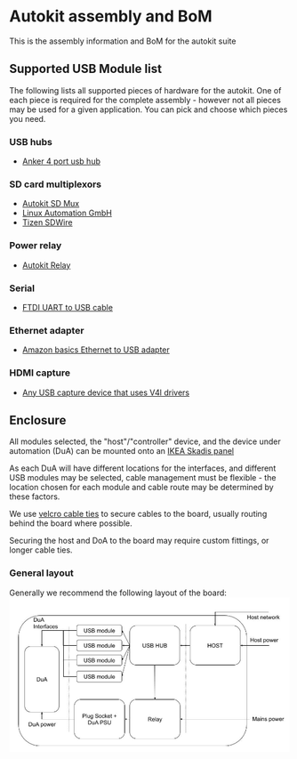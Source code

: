 # Autokit assembly and BoM

This is the assembly information and BoM for the autokit suite

## Supported USB Module list

The following lists all supported pieces of hardware for the autokit. One of each piece is required for the complete assembly - however not all pieces may be used for a given application. You can pick and choose which pieces you need.

### USB hubs

- [Anker 4 port usb hub](https://www.amazon.co.uk/Anker-4-Port-Macbook-Surface-Notebook/dp/B00Y25XFGK/ref=sr_1_3?keywords=usb+hub&qid=1660905847&sr=8-3)

### SD card multiplexors

- [Autokit SD Mux](https://github.com/balena-io-hardware/autokit-sdMux-pcb)
- [Linux Automation GmbH](https://shop.linux-automation.com/usb_sd_mux-D02-R01-V02-C00-en)
- [Tizen SDWire](https://3mdeb.com/shop/open-source-hardware/sdwire/)

### Power relay

- [Autokit Relay](https://github.com/balena-io-hardware/autokit-relay-3d)

### Serial

- [FTDI UART to USB cable](https://uk.rs-online.com/web/p/raspberry-pi-cables/7676200)

### Ethernet adapter

- [Amazon basics Ethernet to USB adapter](https://www.amazon.co.uk/AmazonBasics-1000-Gigabit-Ethernet-Adapter/dp/B00M77HMU0) 

### HDMI capture

- [Any USB capture device that uses V4l drivers](https://www.amazon.co.uk/MBMT-Streaming-Conferencing-Broadcasting-Compatible/dp/B095P2D745/ref=sr_1_10?crid=3SPJB63MFETVN&keywords=hdmi+capture+linux&qid=1660904596&sprefix=linux+hdmi%2Caps%2C81&sr=8-10) 

## Enclosure

All modules selected, the "host"/"controller" device, and the device under automation (DuA) can be mounted onto an [IKEA Skadis panel](https://www.ikea.com/gb/en/p/skadis-pegboard-white-50320805/#content)

As each DuA will have different locations for the interfaces, and different USB modules may be selected, cable management must be flexible - the location chosen for each module and cable route may be determined by these factors. 

We use [velcro cable ties](https://www.amazon.co.uk/Cable-Ties-Reusable-Multi-Purpose-Electronics/dp/B07WPTKD5J/ref=asc_df_B07WPTKD5J/?tag=googshopuk-21&linkCode=df0&hvadid=375498143972&hvpos=&hvnetw=g&hvrand=685419692277955077&hvpone=&hvptwo=&hvqmt=&hvdev=c&hvdvcmdl=&hvlocint=&hvlocphy=1006786&hvtargid=pla-818784109651&psc=1&tag=&ref=&adgrpid=76297946145&hvpone=&hvptwo=&hvadid=375498143972&hvpos=&hvnetw=g&hvrand=685419692277955077&hvqmt=&hvdev=c&hvdvcmdl=&hvlocint=&hvlocphy=1006786&hvtargid=pla-818784109651) to secure cables to the board, usually routing behind the board where possible. 

Securing the host and DoA to the board may require custom fittings, or longer cable ties.

### General layout

Generally we recommend the following layout of the board:
![block-diagram](documentation/images/panel.jpg?raw=true)

